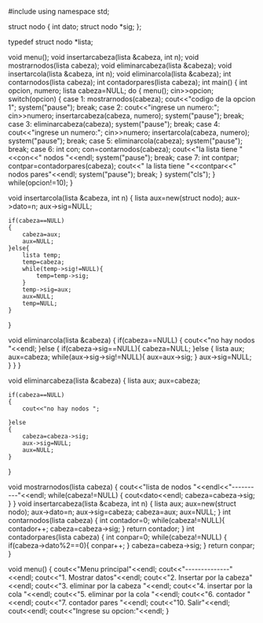 #include <iostream>
using namespace std;

struct nodo
{
int dato;
struct nodo *sig;
};

typedef struct nodo *lista;

void menu();
void insertarcabeza(lista &cabeza, int n);
void mostrarnodos(lista cabeza);
void eliminarcabeza(lista &cabeza);
void insertarcola(lista &cabeza, int n);
void eliminarcola(lista &cabeza);
int contarnodos(lista cabeza);
int contadorpares(lista cabeza);
int main()
{
int opcion, numero;
lista cabeza=NULL;
do
{
menu();
cin>>opcion;
switch(opcion)
{
    case 1:
        mostrarnodos(cabeza);
        cout<<"codigo de la opcion 1";
        system("pause");
        break;
    case 2:
        cout<<"ingrese un numero:";
        cin>>numero;
        insertarcabeza(cabeza, numero);
        system("pause");
        break;
    case 3:
        eliminarcabeza(cabeza);
        system("pause");
        break;
    case 4:
        cout<<"ingrese un numero:";
        cin>>numero;
        insertarcola(cabeza, numero);
        system("pause");
        break;
    case 5:
    	eliminarcola(cabeza);
    	system("pause");
    	break;
    case 6:
    	int con;
    	con=contarnodos(cabeza);
    	cout<<"la lista tiene "<<con<<" nodos "<<endl;
    	system("pause");
    	break;
    case 7:
    	int contpar;
    	contpar=contadorpares(cabeza);
    	cout<<" la lista tiene "<<contpar<<" nodos pares"<<endl;
    	system("pause");
    	break;
    }
system("cls");
}
while(opcion!=10);
}

void insertarcola(lista &cabeza, int n)
{
	lista aux=new(struct nodo);
	aux->dato=n;
	aux->sig=NULL;
	
	if(cabeza==NULL)
	{
		cabeza=aux;
		aux=NULL;
	}else{
		lista temp;
		temp=cabeza;
		while(temp->sig!=NULL){
			temp=temp->sig;
		}
		temp->sig=aux;
		aux=NULL;
		temp=NULL;
	}
	
}

void eliminarcola(lista &cabeza)
{
	if(cabeza==NULL)
	{
		cout<<"no hay nodos "<<endl;
	}else
	{
		if(cabeza->sig==NULL){
			cabeza=NULL;
		}else
		{
			lista aux;
			aux=cabeza;
			while(aux->sig->sig!=NULL){
				aux=aux->sig;
			}
			aux->sig=NULL;
		}
	}
}

void eliminarcabeza(lista &cabeza)
{
	lista aux;
	aux=cabeza;
	
	if(cabeza==NULL)
	{
		cout<<"no hay nodos ";
		
	}else
	{
		cabeza=cabeza->sig;
	    aux->sig=NULL;
	    aux=NULL;
	}

}

void mostrarnodos(lista cabeza)
{
	cout<<"lista de nodos "<<endl<<"----------"<<endl;
	while(cabeza!=NULL)
	{
		cout<<cabeza->dato<<endl;
		cabeza=cabeza->sig;
	}
}
void insertarcabeza(lista &cabeza, int n)
{
lista aux;
aux=new(struct nodo);
aux->dato=n;
aux->sig=cabeza;
cabeza=aux;
aux=NULL;
}
int contarnodos(lista cabeza)
{
	int contador=0;
	while(cabeza!=NULL){
		contador++;
		cabeza=cabeza->sig;
	}
	return contador;
}
int contadorpares(lista cabeza)
{
	int conpar=0;
	while(cabeza!=NULL)
	{
		if(cabeza->dato%2==0){
			conpar++;
		}
		cabeza=cabeza->sig;
	}
	return conpar;
}

void menu()
{
cout<<"Menu principal"<<endl;
cout<<"--------------"<<endl;
cout<<"1.  Mostrar datos"<<endl;
cout<<"2.  Insertar por la cabeza"<<endl;
cout<<"3. eliminar por la cabeza "<<endl;
cout<<"4.  insertar por la cola "<<endl;
cout<<"5. eliminar por la cola "<<endl;
cout<<"6. contador "<<endl;
cout<<"7. contador pares "<<endl;
cout<<"10. Salir"<<endl;
cout<<endl;
cout<<"Ingrese su opcion:"<<endl;
}
